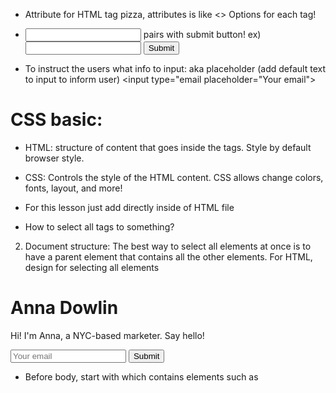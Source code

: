 - Attribute for HTML tag pizza, attributes is like <> Options for each tag!
<pizza size="large" crust="thin" type="hawaiian">

- <input type="email"> pairs with submit button!
ex) 
  <input type="email">
  <input type="submit">

- To instruct the users what info to input: aka placeholder (add default text to input to inform user)
  <input type="email placeholder="Your email">

# CSS basic:
- HTML: structure of content that goes inside the tags.  Style by default browser style.

- CSS: Controls the style of the HTML content.  CSS allows change colors, fonts, layout, and more!

- For this lesson just add directly inside of HTML file
<style>


- property: controls one aspect of an HTML element's style, text-align, color, width, background, etc.
// text-align is property here
// center is value (options for text-align: left, right, center, justify)
<style>
  h1 {
    text-align: center;
  }
</style>

- How to select all tags to something?
2) Document structure:
The best way to select all elements at once is to have a parent element that contains all the other elements.
 For HTML, <body> design for selecting all elements

<body>
<h1>Anna Dowlin</h1>
<p>Hi! I'm Anna, a NYC-based marketer. Say hello!</p>
<input type="email" placeholder="Your email">
<input type="submit">
</body>

- Before body, start with <head> which contains elements such as <style>, <title> not part of visible content on the web page.
  * <title> goes before style tag inside of head tag.

- How to tell Browswer we are using HTML5 markup?
  * Write <!DOCTYPE html> first line before everything else!  this tells browser we're using the newest version, HTML5.

- Boilerplate: basic foundation structure that every website have doctype, head, body

<!DOCTYPE html>
<head>
  <!-- meta info goes here -->
</head>
<body>
  <!-- Content goes here -->
</body>

3. 3 common styles
 1) background: black // change background color